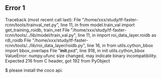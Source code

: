 ## Error 1
Traceback (most recent call last):
  File "/home/xxx/study/tf-faster-rcnn/tools/trainval_net.py", line 11, in <module>
    from model.train_val import get_training_roidb, train_net
  File "/home/xxx/study/tf-faster-rcnn/tools/../lib/model/train_val.py", line 11, in <module>
    import roi_data_layer.roidb as rdl_roidb
  File "/home/xxx/study/tf-faster-rcnn/tools/../lib/roi_data_layer/roidb.py", line 16, in <module>
    from utils.cython_bbox import bbox_overlaps
  File "__init__.pxd", line 918, in init utils.cython_bbox
ValueError: numpy.ufunc size changed, may indicate binary incompatibility. Expected 216 from C header, got 192 from PyObject

   $ please install the coco api.
